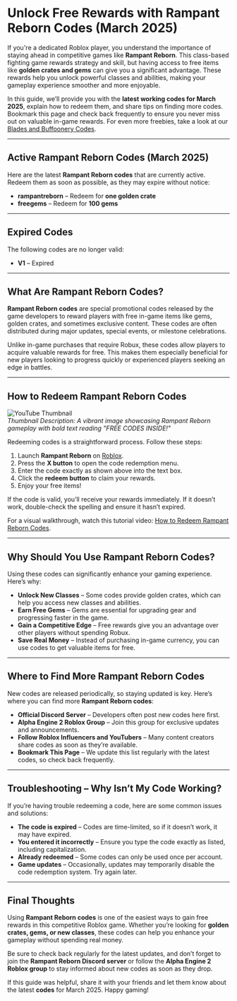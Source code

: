 # Unlock Free Rewards with Rampant Reborn Codes (March 2025)

If you're a dedicated Roblox player, you understand the importance of staying ahead in competitive games like **Rampant Reborn**. This class-based fighting game rewards strategy and skill, but having access to free items like **golden crates and gems** can give you a significant advantage. These rewards help you unlock powerful classes and abilities, making your gameplay experience smoother and more enjoyable.

In this guide, we’ll provide you with the **latest working codes for March 2025**, explain how to redeem them, and share tips on finding more codes. Bookmark this page and check back frequently to ensure you never miss out on valuable in-game rewards. For even more freebies, take a look at our [Blades and Buffoonery Codes](https://alamstore.com/blades-and-buffoonery-codes/).

---

## Active Rampant Reborn Codes (March 2025)

Here are the latest **Rampant Reborn codes** that are currently active. Redeem them as soon as possible, as they may expire without notice:

- **rampantreborn** – Redeem for **one golden crate**  
- **freegems** – Redeem for **100 gems**

---

## Expired Codes

The following codes are no longer valid:

- **V1** – Expired  

---

## What Are Rampant Reborn Codes?

**Rampant Reborn codes** are special promotional codes released by the game developers to reward players with free in-game items like gems, golden crates, and sometimes exclusive content. These codes are often distributed during major updates, special events, or milestone celebrations.

Unlike in-game purchases that require Robux, these codes allow players to acquire valuable rewards for free. This makes them especially beneficial for new players looking to progress quickly or experienced players seeking an edge in battles.

---

## How to Redeem Rampant Reborn Codes

![YouTube Thumbnail](https://img.youtube.com/vi/Vn81ZXHAmjI/maxresdefault.jpg)  
*Thumbnail Description: A vibrant image showcasing Rampant Reborn gameplay with bold text reading "FREE CODES INSIDE!"*

Redeeming codes is a straightforward process. Follow these steps:

1. Launch **Rampant Reborn** on [Roblox](https://www.roblox.com/games/17092550133/RAMPANT-REBORN-PvP).  
2. Press the **X button** to open the code redemption menu.  
3. Enter the code exactly as shown above into the text box.  
4. Click the **redeem button** to claim your rewards.  
5. Enjoy your free items!

If the code is valid, you’ll receive your rewards immediately. If it doesn’t work, double-check the spelling and ensure it hasn’t expired.

For a visual walkthrough, watch this tutorial video: [How to Redeem Rampant Reborn Codes](https://youtu.be/Vn81ZXHAmjI).

---

## Why Should You Use Rampant Reborn Codes?

Using these codes can significantly enhance your gaming experience. Here’s why:

- **Unlock New Classes** – Some codes provide golden crates, which can help you access new classes and abilities.  
- **Earn Free Gems** – Gems are essential for upgrading gear and progressing faster in the game.  
- **Gain a Competitive Edge** – Free rewards give you an advantage over other players without spending Robux.  
- **Save Real Money** – Instead of purchasing in-game currency, you can use codes to get valuable items for free.

---

## Where to Find More Rampant Reborn Codes

New codes are released periodically, so staying updated is key. Here’s where you can find more **Rampant Reborn codes**:

- **Official Discord Server** – Developers often post new codes here first.  
- **Alpha Engine 2 Roblox Group** – Join this group for exclusive updates and announcements.  
- **Follow Roblox Influencers and YouTubers** – Many content creators share codes as soon as they’re available.  
- **Bookmark This Page** – We update this list regularly with the latest codes, so check back frequently.

---

## Troubleshooting – Why Isn’t My Code Working?

If you’re having trouble redeeming a code, here are some common issues and solutions:

- **The code is expired** – Codes are time-limited, so if it doesn’t work, it may have expired.  
- **You entered it incorrectly** – Ensure you type the code exactly as listed, including capitalization.  
- **Already redeemed** – Some codes can only be used once per account.  
- **Game updates** – Occasionally, updates may temporarily disable the code redemption system. Try again later.

---

## Final Thoughts

Using **Rampant Reborn codes** is one of the easiest ways to gain free rewards in this competitive Roblox game. Whether you’re looking for **golden crates, gems, or new classes**, these codes can help you enhance your gameplay without spending real money.

Be sure to check back regularly for the latest updates, and don’t forget to join the **Rampant Reborn Discord server** or follow the **Alpha Engine 2 Roblox group** to stay informed about new codes as soon as they drop.

If this guide was helpful, share it with your friends and let them know about the latest **codes** for March 2025. Happy gaming!
